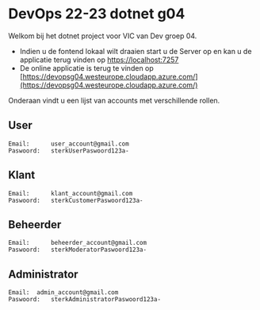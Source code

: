 # DevOps 22-23 dotnet g04

Welkom bij het dotnet project voor VIC van Dev groep 04.

- Indien u de fontend lokaal wilt draaien start u de Server op en kan u de applicatie terug vinden op [https://localhost:7257](https://localhost:7257)
- De online applicatie is terug te vinden op [https://devopsg04.westeurope.cloudapp.azure.com/](https://devopsg04.westeurope.cloudapp.azure.com/)

Onderaan vindt u een lijst van accounts met verschillende rollen.

## User
```
Email:		user_account@gmail.com
Paswoord:	sterkUserPaswoord123a-
```

## Klant
```
Email: 		klant_account@gmail.com
Paswoord:	sterkCustomerPaswoord123a-
```

## Beheerder
```
Email: 		beheerder_account@gmail.com
Paswoord:	sterkModeratorPaswoord123a-
```

## Administrator
```
Email: 	admin_account@gmail.com
Paswoord:	sterkAdministratorPaswoord123a-
```
